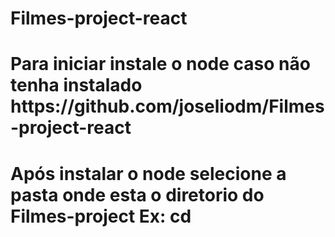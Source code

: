 # Filmes-project-react

<h1>Para iniciar instale o node caso não tenha instalado https://github.com/joseliodm/Filmes-project-react</h1>
<h1>Após instalar o node selecione a pasta onde esta o diretorio do Filmes-project Ex: cd 
